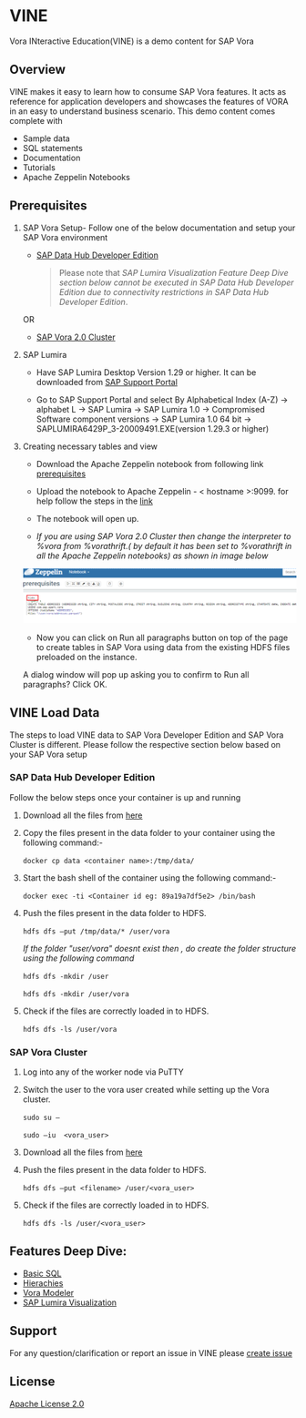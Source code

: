 VINE
===============
Vora INteractive Education(VINE) is a demo content for SAP Vora

## Overview

VINE makes it easy to learn how to consume SAP Vora features. It acts as reference for application developers and showcases the features of VORA in an easy to understand business scenario. This demo content comes complete with  
- Sample data
- SQL statements
- Documentation
- Tutorials
- Apache Zeppelin Notebooks



## Prerequisites

1. SAP Vora Setup- Follow one of the below documentation and setup your SAP Vora environment
   - [SAP Data Hub Developer Edition](https://blogs.sap.com/2017/12/06/sap-data-hub-developer-edition/) 
       > Please note that *SAP Lumira Visualization Feature Deep Dive section below cannot be executed in SAP Data Hub Developer Edition
       > due to connectivity restrictions in SAP Data Hub Developer Edition*.  
       
    OR
    
    - [SAP Vora 2.0  Cluster](https://help.sap.com/http.svc/rc/f09ec811fe634f588647c342cac84c38/2.0/en-US/SAP_Vora_Installation_Admin_Guide_2.0_en.pdf)  
  
    
2. SAP Lumira
   - Have SAP Lumira Desktop Version 1.29 or higher. It can be downloaded from [SAP Support Portal](https://launchpad.support.sap.com/#/softwarecenter)
   
   - Go to SAP Support Portal and select By Alphabetical Index (A-Z) -> alphabet L -> SAP Lumira -> SAP Lumira 1.0 -> Compromised Software component versions -> SAP Lumira 1.0 64 bit -> SAPLUMIRA6429P_3-20009491.EXE(version 1.29.3 or higher)
   

3. Creating necessary tables and view
    - Download the Apache Zeppelin notebook from following link [prerequisites](./zeppelin_notebooks/prerequisites.json)

    - Upload the notebook to Apache Zeppelin - < hostname >:9099.
      for help follow the steps in the [link](https://zeppelin.apache.org/docs/0.6.0/quickstart/explorezeppelinui.html)

    - The notebook will open up. 
    
    - *If you are using SAP Vora 2.0 Cluster then change the interpreter to %vora from %vorathrift.( by default it has been set to %vorathrift   in all the Apache Zeppelin notebooks) as shown in image below*
    
    ![Alt text](./documentation/basic_sql/images/interpreter.png "Optional title")
    - Now you can click on Run all paragraphs button on top of the page to create tables in SAP Vora using data from the existing             HDFS files preloaded on the instance. 

    A dialog window will pop up asking you to confirm to Run all paragraphs? Click OK. 
      
      
## VINE Load Data

The steps to load VINE data to SAP Vora Developer Edition and SAP Vora Cluster is different. Please follow the respective section below based on your SAP Vora setup

### SAP Data Hub Developer Edition

   Follow the below steps once your container is up and running

   1. Download all the files from [here](../../archive/master.zip)
   
   2. Copy the files present in the data folder to your container using the following command:-
   
      `docker cp data <container name>:/tmp/data/`
      
   3. Start the bash shell of the container using the following command:-
   
      `docker exec -ti <Container id eg: 89a19a7df5e2> /bin/bash`
   
   4. Push the files present in the data folder to HDFS.
    
      `hdfs dfs –put /tmp/data/* /user/vora`
      
      *If the folder "user/vora" doesnt exist then , do create the folder structure using the following command*
      
      `hdfs dfs -mkdir /user`
      
      `hdfs dfs -mkdir /user/vora`
    	
   5. Check if the files are correctly loaded in to HDFS.
    
      `hdfs dfs -ls /user/vora`


### SAP Vora Cluster

   1. Log into any of the worker node via PuTTY
    
   2. Switch the user to the vora user created while setting up the Vora cluster.
    
      `sudo su –`

      `sudo –iu  <vora_user>`
        	
   3. Download all the files from [here](../../archive/master.zip)
    
   4. Push the files present in the data folder to HDFS.
    
      `hdfs dfs –put <filename> /user/<vora_user>`
    	
   5. Check if the files are correctly loaded in to HDFS.
    
      `hdfs dfs -ls /user/<vora_user>`
    

## Features Deep Dive:

 - [Basic SQL](./documentation/basic_sql/README.md)
 - [Hierachies](./documentation/hierarchies/README.md) 
 - [Vora Modeler](./tutorials)
 - [SAP Lumira Visualization](./documentation/lumira/README.md)

## Support
For any question/clarification or report an issue in VINE please [create issue](https://github.com/SAP/vora-vine/issues/new)

## License
[Apache License 2.0](LICENSE)
